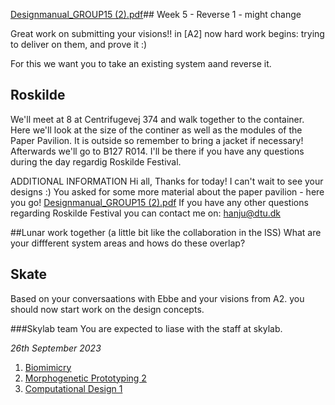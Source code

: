 [Designmanual_GROUP15 (2).pdf](https://github.com/timmcginley/Agile/files/12724398/Designmanual_GROUP15.2.pdf)## Week 5 - Reverse 1 - might change

Great work on submitting your visions!! in [A2] now hard work begins: trying to deliver on them, and prove it :)

For this we want you to take an existing system aand reverse it.

## Roskilde
We'll meet at 8 at Centrifugevej 374 and walk together to the container. Here we'll look at the size of the continer as well as the modules of the Paper Pavilion. It is outside so remember to bring a jacket if necessary! 
Afterwards we'll go to B127 R014. I'll be there if you have any questions during the day regardig Roskilde Festival. 

ADDITIONAL INFORMATION
Hi all, 
Thanks for today! I can't wait to see your designs :) You asked for some more material about the paper pavilion - here you go! 
[Designmanual_GROUP15 (2).pdf](https://github.com/timmcginley/Agile/files/12724402/Designmanual_GROUP15.2.pdf)
If you have any other questions regarding Roskilde Festival you can contact me on: hanju@dtu.dk 

##Lunar
work together (a little bit like the collaboration in the ISS)
What are your diffferent system areas and hows do these overlap?

## Skate
Based on your conversaations with Ebbe and your visions from A2. you should now start work on the design concepts.

###Skylab team
You are expected to liase with the staff at skylab.

*26th September 2023*

1. [Biomimicry](Agile/Concepts/Biomimicry)
2. [Morphogenetic Prototyping 2](Agile/Concepts/MorphogeneticPrototyping)
3. [Computational Design 1](Agile/Concepts/ComputationalDesign)

